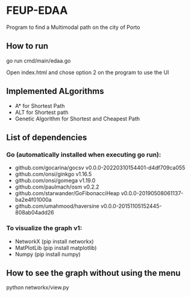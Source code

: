 # FEUP-EDAA

Program to find a Multimodal path on the city of Porto

## How to run
go run cmd/main/edaa.go

Open index.html and chose option 2 on the program to use the UI


## Implemented ALgorithms
- A* for Shortest Path
- ALT for Shortest path
- Genetic Algorithm for Shortest and Cheapest Path

## List of dependencies
### Go (automatically installed when executing go run):
- github.com/gocarina/gocsv v0.0.0-20220310154401-d4df709ca055
- github.com/onsi/ginkgo v1.16.5
- github.com/onsi/gomega v1.19.0
- github.com/paulmach/osm v0.2.2
- github.com/starwander/GoFibonacciHeap v0.0.0-20190508061137-ba2e4f01000a
- github.com/umahmood/haversine v0.0.0-20151105152445-808ab04add26
### To visualize the graph v1:
- NetworkX (pip install networkx)
- MatPlotLib (pip install matplotlib)
- Numpy (pip install numpy)

## How to see the graph without using the menu
python networkx/view.py

